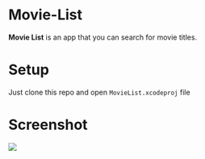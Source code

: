# Movie-List
**Movie List** is an app that you can search for movie titles.

# Setup
Just clone this repo and open `MovieList.xcodeproj` file

# Screenshot

![](https://i.imgur.com/Cvd2pzl.png)
